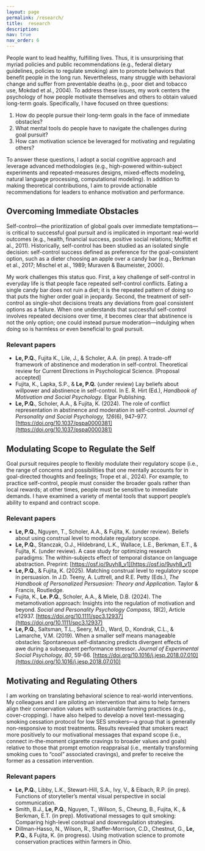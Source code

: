 ```yaml
---
layout: page
permalink: /research/
title:  research
description:
nav: true
nav_order: 6
---
```


People want to lead healthy, fulfilling lives. Thus, it is unsurprising that myriad policies and public recommendations (e.g., federal dietary guidelines, policies to regulate smoking) aim to promote behaviors that benefit people in the long run. Nevertheless, many struggle with behavioral change and suffer from preventable deaths (e.g., poor diet and tobacco use, Mokdad et al., 2004). To address these issues, my work centers the psychology of how people motivate themselves and others to obtain valued long-term goals. Specifically, I have focused on three questions:

1.	How do people pursue their long-term goals in the face of immediate obstacles?
2.	What mental tools do people have to navigate the challenges during goal pursuit?
3.	How can motivation science be leveraged for motivating and regulating others?

To answer these questions, I adopt a social cognitive approach and leverage advanced methodologies (e.g., high-powered within-subject experiments and repeated-measures designs, mixed-effects modeling, natural language processing, computational modeling). In addition to making theoretical contributions, I aim to provide actionable recommendations for leaders to enhance motivation and performance.


## Overcoming Immediate Obstacles
Self-control—the prioritization of global goals over immediate temptations—is critical to successful goal pursuit and is implicated in important real-world outcomes (e.g., health, financial success, positive social relations; Moffitt et al., 2011). Historically, self-control has been studied as an isolated single decision: self-control success defined as preference for the goal-consistent option, such as a dieter choosing an apple over a candy bar (e.g., Berkman et al., 2017; Mischel et al., 1989; Muraven & Baumeister, 2000). 

My work challenges this status quo. First, a key challenge of self-control in everyday life is that people face repeated self-control conflicts. Eating a single candy bar does not ruin a diet; it is the repeated pattern of doing so that puts the higher order goal in jeopardy. Second, the treatment of self-control as single-shot decisions treats any deviations from goal consistent options as a failure. When one understands that successful self-control involves repeated decisions over time, it becomes clear that abstinence is not the only option; one could instead pursue moderation—indulging when doing so is harmless or even beneficial to goal pursuit.

### Relevant papers
- **Le, P.Q.**, Fujita K., Lile, J., & Scholer, A.A. (in prep). A trade-off framework of abstinence and moderation in self-control. Theoretical review for Current Directions in Psychological Science. [Proposal accepted]
- Fujita, K., Lapka, S.P., & **Le, P.Q.** (under review) Lay beliefs about willpower and abstinence in self-control. In E. R. Hirt (Ed.), _Handbook of Motivation and Social Psychology_. Elgar Publishing.
- **Le, P.Q.**, Scholer, A.A., & Fujita, K. (2024). The role of conflict representation in abstinence and moderation in self-control. _Journal of Personality and Social Psychology, 126_(6), 947–977. [https://doi.org/10.1037/pspa0000381](https://doi.org/10.1037/pspa0000381)


## Modulating Scope to Regulate the Self
Goal pursuit requires people to flexibly modulate their regulatory scope (i.e., the range of concerns and possibilities that one mentally accounts for in goal-directed thoughts and feelings; Trope et al., 2024). For example, to practice self-control, people must consider the broader goals rather than local rewards; at other times, people must be sensitive to immediate demands. I have examined a variety of mental tools that support people’s ability to expand and contract scope. 

### Relevant papers
- **Le, P.Q.**, Nguyen, T., Scholer, A.A., & Fujita, K. (under review). Beliefs about using construal level to modulate regulatory scope.
- **Le, P.Q.**, Stanczak, O.J., Hildebrand, L.K., Wallace, L.E., Berkman, E.T., & Fujita, K. (under review). A case study for optimizing research paradigms: The within-subjects effect of temporal distance on language abstraction. Preprint: [https://osf.io/9uyh8_v1](https://osf.io/9uyh8_v1)
- **Le, P.Q.**, & Fujita, K. (2025). Matching construal level to regulatory scope in persuasion. In J.D. Teeny, A. Luttrell, and R.E. Petty (Eds.), _The Handbook of Personalized Persuasion: Theory and Application_. Taylor & Francis, Routledge.
- Fujita, K., **Le. P.Q.**, Scholer, A.A., & Miele, D.B. (2024). The metamotivation approach: Insights into the regulation of motivation and beyond. _Social and Personality Psychology Compass, 18_(2), Article e12937. [https://doi.org/10.1111/spc3.12937](https://doi.org/10.1111/spc3.12937)
- **Le, P.Q.**, Saltsman, T.L., Seery, M.D., Ward, D., Kondrak, C.L., & Lamarche, V.M. (2019). When a smaller self means manageable obstacles: Spontaneous self-distancing predicts divergent effects of awe during a subsequent performance stressor. _Journal of Experimental Social Psychology, 80_, 59-66. [https://doi.org/10.1016/j.jesp.2018.07.010](https://doi.org/10.1016/j.jesp.2018.07.010)


## Motivating and Regulating Others
I am working on translating behavioral science to real-world interventions. My colleagues and I are piloting an intervention that aims to help farmers align their conservation values with sustainable farming practices (e.g., cover-cropping). I have also helped to develop a novel text-messaging smoking cessation protocol for low SES smokers—a group that is generally non-responsive to most treatments. Results revealed that smokers react more positively to our motivational messages that expand scope (i.e., connect in-the-moment cigarette cravings to broader values and goals) relative to those that prompt emotion reappraisal (i.e., mentally transforming smoking cues to “cool” associated cravings), and prefer to receive the former as a cessation intervention.

### Relevant papers
- **Le, P.Q.**, Libby, L.K., Stewart-Hill, S.A., Ivy, V., & Eibach, R.P. (in prep). Functions of storyteller’s mental visual perspective in social communication.
- Smith, B.J., **Le, P.Q.**, Nguyen, T., Wilson, S., Cheung, B., Fujita, K., & Berkman, E.T. (in prep). Motivational messages to quit smoking: Comparing high-level construal and downregulation strategies.
- Dillman-Hasso, N., Wilson, R., Shaffer-Morrison, C.D., Chestnut, G., **Le, P.Q.**, & Fujita, K. (in progress). Using motivation science to promote conservation practices within farmers in Ohio.